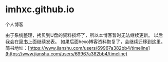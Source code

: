 # imhxc.github.io
个人博客

由于系统整理，拷贝到U盘的资料损坏了，所以本博客暂时无法继续更新。
以后我会在[简书](https://www.jianshu.com/users/69967a382bb4/timeline)上面继续发表。
如果后面hexo博客资料恢复了，会继续迁移到这里。
简书地址：[https://www.jianshu.com/users/69967a382bb4/timeline](https://www.jianshu.com/users/69967a382bb4/timeline)
